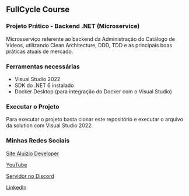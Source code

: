 ## FullCycle Course

### Projeto Prático - Backend .NET (Microservice)

Microsserviço referente ao backend da Administração do Catálogo de Vídeos, utilizando Clean Architecture, DDD, TDD e as principais boas práticas atuais de mercado.


### Ferramentas necessárias

- Visual Studio 2022
- SDK do .NET 6 instalado
- Docker Desktop (para integração do Docker com o Visual Studio)


### Executar o Projeto

Para executar o projeto basta clonar este repositório e executar o arquivo da solution com Visual Studio 2022.


### Minhas Redes Sociais

[Site Aluizio Developer](https://aluiziodeveloper.com.br)

[YouTube](https://www.youtube.com/jorgealuizio)

[Servidor no Discord](https://discord.gg/3J87BMz5fD)

[LinkedIn](https://www.linkedin.com/in/jorgealuizio/)